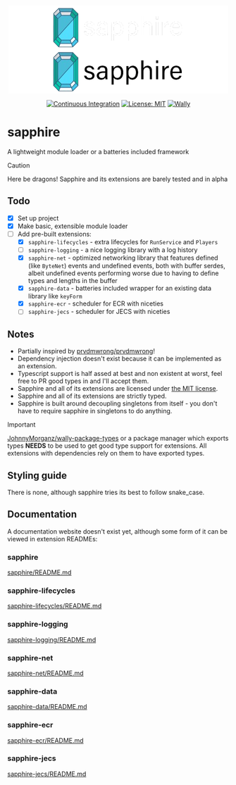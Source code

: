 <div align="center">
<img
  align="center"
  src="./assets/sapphire_darkmode.png#gh-dark-mode-only"
  alt="sapphire"
  width="500px"/>
<img
  align="center"
  src="./assets/sapphire_lightmode.png#gh-light-mode-only"
  alt="sapphire"
  width="500px"/>

<br/>

[![Continuous Integration](https://img.shields.io/github/actions/workflow/status/mark-marks/sapphire/ci.yml?style=for-the-badge&label=Continuous%20Integration)](https://github.com/mark-marks/sapphire/actions/workflows/ci.yml)
[![License: MIT](https://img.shields.io/badge/license-MIT-blue?style=for-the-badge)](https://github.com/Mark-Marks/sapphire/blob/main/LICENSE)
[![Wally](https://img.shields.io/github/v/tag/mark-marks/sapphire?&style=for-the-badge)](https://wally.run/package/mark-marks/sapphire)
</br>

</div>

# sapphire

A lightweight module loader or a batteries included framework

> [!CAUTION]
> Here be dragons! Sapphire and its extensions are barely tested and in alpha

## Todo
- [x] Set up project
- [x] Make basic, extensible module loader
- [ ] Add pre-built extensions:
  - [x] `sapphire-lifecycles` - extra lifecycles for `RunService` and `Players`
  - [ ] `sapphire-logging` - a nice logging library with a log history
  - [x] `sapphire-net` - optimized networking library that features defined (like `ByteNet`) events and undefined events, both with buffer serdes, albeit undefined events performing worse due to having to define types and lengths in the buffer
  - [x] `sapphire-data` - batteries included wrapper for an existing data library like `keyForm`
  - [x] `sapphire-ecr` - scheduler for ECR with niceties
  - [ ] `sapphire-jecs` - scheduler for JECS with niceties

## Notes
- Partially inspired by [prvdmwrong/prvdmwrong](https://github.com/prvdmwrong/prvdmwrong)!
- Dependency injection doesn't exist because it can be implemented as an extension.
- Typescript support is half assed at best and non existent at worst, feel free to PR good types in and I'll accept them.
- Sapphire and all of its extensions are licensed under [the MIT license](https://opensource.org/license/mit).
- Sapphire and all of its extensions are strictly typed.
- Sapphire is built around decoupling singletons from itself - you don't have to require sapphire in singletons to do anything.
> [!IMPORTANT]
> [JohnnyMorganz/wally-package-types](https://github.com/JohnnyMorganz/wally-package-types) or a package manager which exports types **NEEDS** to be used to get good type support for extensions. All extensions with dependencies rely on them to have exported types.

## Styling guide
There is none, although sapphire tries its best to follow snake_case.

## Documentation

A documentation website doesn't exist yet, although some form of it can be viewed in extension READMEs:

### sapphire
[sapphire/README.md](/crates/sapphire/README.md)

### sapphire-lifecycles
[sapphire-lifecycles/README.md](/crates/sapphire-lifecycles/README.md)

### sapphire-logging
[sapphire-logging/README.md](/crates/sapphire-logging/README.md)

### sapphire-net
[sapphire-net/README.md](/crates/sapphire-net/README.md)

### sapphire-data
[sapphire-data/README.md](/crates/sapphire-data/README.md)

### sapphire-ecr
[sapphire-ecr/README.md](/crates/sapphire-ecr/README.md)

### sapphire-jecs
[sapphire-jecs/README.md](/crates/sapphire-jecs/README.md)
